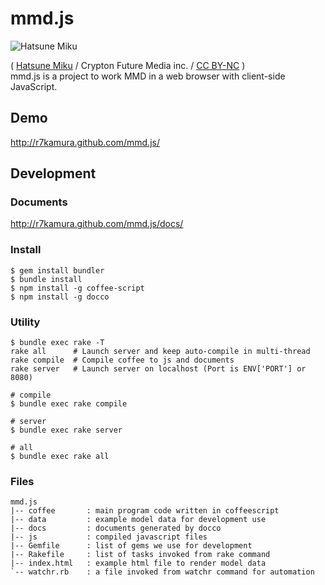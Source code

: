 # mmd.js
![Hatsune Miku](http://dl.dropbox.com/u/5978869/image/20130330_215216.png)

( [Hatsune Miku](http://piapro.net/en_for_creators.html#prettyPhoto) / Crypton Future Media inc. / [CC BY-NC](http://creativecommons.org/licenses/by-nc/3.0/) )  
mmd.js is a project to work MMD in a web browser with client-side JavaScript.

## Demo
http://r7kamura.github.com/mmd.js/

## Development

### Documents
http://r7kamura.github.com/mmd.js/docs/

### Install
```
$ gem install bundler
$ bundle install
$ npm install -g coffee-script
$ npm install -g docco
```

### Utility
```
$ bundle exec rake -T
rake all      # Launch server and keep auto-compile in multi-thread
rake compile  # Compile coffee to js and documents
rake server   # Launch server on localhost (Port is ENV['PORT'] or 8080)

# compile
$ bundle exec rake compile

# server
$ bundle exec rake server

# all
$ bundle exec rake all
```

### Files
```
mmd.js
|-- coffee       : main program code written in coffeescript
|-- data         : example model data for development use
|-- docs         : documents generated by docco
|-- js           : compiled javascript files
|-- Gemfile      : list of gems we use for development
|-- Rakefile     : list of tasks invoked from rake command
|-- index.html   : example html file to render model data
`-- watchr.rb    : a file invoked from watchr command for automation
```
